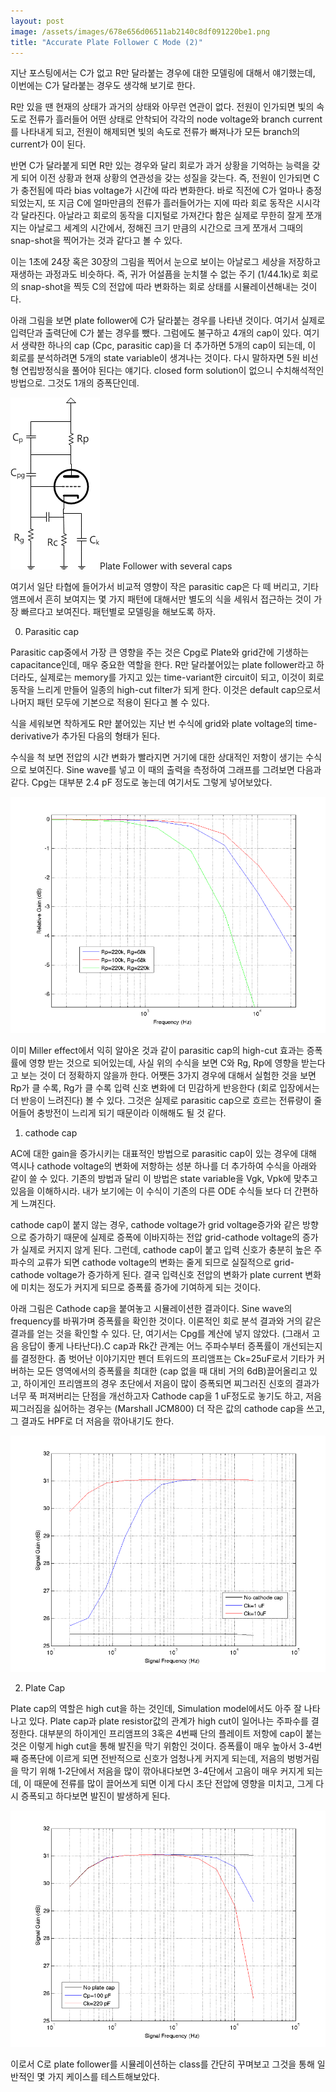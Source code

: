 ```yaml
---
layout: post
image: /assets/images/678e656d06511ab2140c8df091220be1.png
title: "Accurate Plate Follower C Mode (2)"
---
```



지난 포스팅에서는 C가 없고 R만 달라붙는 경우에 대한 모델링에 대해서 얘기했는데, 이번에는 C가 달라붙는 경우도 생각해 보기로 한다.




R만 있을 땐 현재의 상태가 과거의 상태와 아무런 연관이 없다. 전원이 인가되면 빛의 속도로 전류가 흘러들어 어떤 상태로 안착되어 각각의 node voltage와 branch current를 나타내게 되고, 전원이 해제되면 빛의 속도로 전류가 빠져나가 모든 branch의 current가 0이 된다. 




반면 C가 달라붙게 되면 R만 있는 경우와 달리 회로가 과거 상황을 기억하는 능력을 갖게 되어 이전 상황과 현재 상황의 연관성을 갖는 성질을 갖는다. 즉, 전원이 인가되면 C가 충전됨에 따라 bias voltage가 시간에 따라 변화한다. 바로 직전에 C가 얼마나 충정되었는지, 또 지금 C에 얼마만큼의 전류가 흘러들어가는 지에 따라 회로 동작은 시시각각 달라진다. 아날라고 회로의 동작을 디지털로 가져간다 함은 실제로 무한히 잘게 쪼개지는 아날로그 세계의 시간에서, 정해진 크기 만큼의 시간으로 크게 쪼개서 그때의 snap-shot을 찍어가는 것과 같다고 볼 수 있다. 




이는 1초에 24장 혹은 30장의 그림을 찍어서 눈으로 보이는 아날로그 세상을 저장하고 재생하는 과정과도 비슷하다. 즉, 귀가 어설픔을 눈치챌 수 없는 주기 (1/44.1k)로 회로의 snap-shot을 찍듯 C의 전압에 따라 변화하는 회로 상태를 시뮬레이션해내는 것이다.




아래 그림을 보면 plate follower에 C가 달라붙는 경우를 나타낸 것이다. 여기서 실제로 입력단과 출력단에 C가 붙는 경우를 뺐다. 그럼에도 불구하고 4개의 cap이 있다. 여기서 생략한 하나의 cap (Cpc, parasitic cap)을 더 추가하면 5개의 cap이 되는데, 이 회로를 분석하려면 5개의 state variable이 생겨나는 것이다. 다시 말하자면 5원 비선형 연립방정식을 풀어야 된다는 얘기다. closed form solution이 없으니 수치해석적인 방법으로. 그것도 1개의 증폭단인데. 









![image](/assets/images/678e656d06511ab2140c8df091220be1.png)Plate Follower with several caps







여기서 일단 타협에 들어가서 비교적 영향이 작은 parasitic cap은 다 떼 버리고, 기타 앰프에서 흔히 보여지는 몇 가지 패턴에 대해서만 별도의 식을 세워서 접근하는 것이 가장 빠르다고 보여진다. 패턴별로 모델링을 해보도록 하자.




0) Parasitic cap




Parasitic cap중에서 가장 큰 영향을 주는 것은 Cpg로 Plate와 grid간에 기생하는 capacitance인데, 매우 중요한 역할을 한다. R만 달라붙어있는 plate follower라고 하더라도, 실제로는 memory를 가지고 있는 time-variant한 circuit이 되고, 이것이 회로 동작을 느리게 만들어 일종의 high-cut filter가 되게 한다. 이것은 default cap으로서 나머지 패턴 모두에 기본으로 적용이 된다고 볼 수 있다.




식을 세워보면 착하게도 R만 붙어있는 지난 번 수식에 grid와 plate voltage의 time-derivative가 추가된 다음의 형태가 된다.











수식을 척 보면 전압의 시간 변화가 빨라지면 거기에 대한 상대적인 저항이 생기는 수식으로 보여진다. Sine wave를 넣고 이 때의 출력을 측정하여 그래프를 그려보면 다음과 같다. Cpg는 대부분 2.4 pF 정도로 놓는데 여기서도 그렇게 넣어보았다.

![image](/assets/images/ee19986f648f307b8fba50a94c017787.png)






이미 Miller effect에서 익히 알아온 것과 같이 parasitic cap의 high-cut 효과는 증폭률에 영향 받는 것으로 되어있는데, 사실 위의 수식을 보면 C와 Rg, Rp에 영향을 받는다고 보는 것이 더 정확하지 않을까 한다. 어쨋든 3가지 경우에 대해서 실험한 것을 보면 Rp가 클 수록, Rg가 클 수록 입력 신호 변화에 더 민감하게 반응한다 (회로 입장에서는 더 반응이 느려진다) 볼 수 있다. 그것은 실제로 parasitic cap으로 흐르는 전류량이 줄어들어 충방전이 느리게 되기 때문이라 이해해도 될 것 같다.




1) cathode cap




AC에 대한 gain을 증가시키는 대표적인 방법으로 parasitic cap이 있는 경우에 대해 역시나 cathode voltage의 변화에 저항하는 성분 하나를 더 추가하여 수식을 아래와 같이 쓸 수 있다. 기존의 방법과 달리 이 방법은 state variable을 Vgk, Vpk에 맞추고 있음을 이해하시라. 내가 보기에는 이 수식이 기존의 다른 ODE 수식들 보다 더 간편하게 느껴진다.


















cathode cap이 붙지 않는 경우, cathode voltage가 grid voltage증가와 같은 방향으로 증가하기 때문에 실제로 증폭에 이바지하는 전압 grid-cathode voltage의 증가가 실제로 커지지 않게 된다. 그런데, cathode cap이 붙고 입력 신호가 충분히 높은 주파수의 교류가 되면 cathode voltage의 변화는 줄게 되므로 실질적으로 grid-cathode voltage가 증가하게 된다. 결국 입력신호 전압의 변화가 plate current 변화에 미치는 정도가 커지게 되므로 증폭률 증가에 기여하게 되는 것이다. 




아래 그림은 Cathode cap을 붙여놓고 시뮬레이션한 결과이다. Sine wave의 frequency를 바꿔가며 증폭률을 확인한 것이다. 이론적인 회로 분석 결과와 거의 같은 결과를 얻는 것을 확인할 수 있다. 단, 여기서는 Cpg를 계산에 넣지 않았다. (그래서 고음 응답이 좋게 나타난다).C cap과 Rk간 관계는 어느 주파수부터 증폭률이 개선되는지를 결정한다. 좀 벗어난 이야기지만 펜더 트위드의 프리앰프는 Ck=25uF로서 기타가 커버하는 모든 영역에서의 증폭률을 최대한 (cap 없을 때 대비 거의 6dB)끌어올리고 있고, 하이게인 프리앰프의 경우 초단에서 저음이 많이 증폭되면 찌그러진 신호의 결과가 너무 푹 퍼져버리는 단점을 개선하고자 Cathode cap을 1 uF정도로 놓기도 하고, 저음 찌그러짐을 싫어하는 경우는 (Marshall JCM800) 더 작은 값의 cathode cap을 쓰고, 그 결과도 HPF로 더 저음을 깎아내기도 한다.






![image](/assets/images/8ae18ebab42aa1ddba14657e2348941d.png)










2) Plate Cap




Plate cap의 역할은 high cut을 하는 것인데, Simulation model에서도 아주 잘 나타나고 있다. Plate cap과 plate resistor값의 관계가 high cut이 일어나는 주파수를 결정한다. 대부분의 하이게인 프리앰프의 3혹은 4번째 단의 플레이트 저항에 cap이 붙는 것은 이렇게 high cut을 통해 발진을 막기 위함인 것이다. 증폭률이 매우 높아서 3-4번째 증폭단에 이르게 되면 전반적으로 신호가 엄청나게 커지게 되는데, 저음의 벙벙거림을 막기 위해 1-2단에서 저음을 많이 깎아내다보면 3-4단에서 고음이 매우 커지게 되는데, 이 때문에 전류를 많이 끌어쓰게 되면 이게 다시 초단 전압에 영향을 미치고, 그게 다시 증폭되고 하다보면 발진이 발생하게 된다.



![image](/assets/images/9df8258701147e14847eb76d18917cd6.png)




이로서 C로 plate follower를 시뮬레이션하는 class를 간단히 꾸며보고 그것을 통해 일반적인 몇 가지 케이스를 테스트해보았다.








